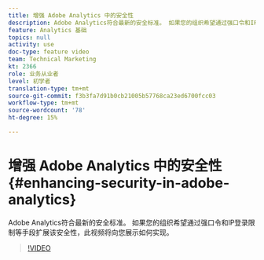 ```yaml
---
title: 增强 Adobe Analytics 中的安全性
description: Adobe Analytics符合最新的安全标准。 如果您的组织希望通过强口令和IP登录限制等手段扩展该安全性，此视频将向您展示如何实现。
feature: Analytics 基础
topics: null
activity: use
doc-type: feature video
team: Technical Marketing
kt: 2366
role: 业务从业者
level: 初学者
translation-type: tm+mt
source-git-commit: f3b3fa7d91b0cb21005b57768ca23ed6700fcc03
workflow-type: tm+mt
source-wordcount: '78'
ht-degree: 15%

---
```



# 增强 Adobe Analytics 中的安全性 {#enhancing-security-in-adobe-analytics}

Adobe Analytics符合最新的安全标准。 如果您的组织希望通过强口令和IP登录限制等手段扩展该安全性，此视频将向您展示如何实现。

>[!VIDEO](https://video.tv.adobe.com/v/25458/?quality=12)
